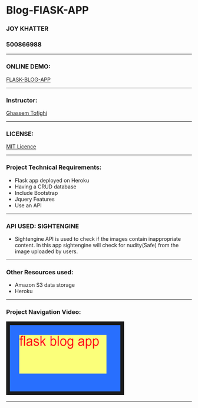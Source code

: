 # Blog-FlASK-APP
### JOY KHATTER
### 500866988
___
### ONLINE DEMO:
[FLASK-BLOG-APP](https://flask-blog2.herokuapp.com/)
___
### Instructor:
[ Ghassem Tofighi](https://ghassem.com/)
___
### LICENSE:
[ MIT Licence](https://opensource.org/licenses/MIT)
___
### Project Technical Requirements:
* Flask app deployed on Heroku
* Having a CRUD database
* Include Bootstrap
* Jquery Features
* Use an API
___
 ### API USED: SIGHTENGINE
* Sightengine API is used to check if the images contain inappropriate content. In this app sightengine will check for nudity(Safe) from the image uploaded by users.
___
### Other Resources used:
* Amazon S3 data storage
* Heroku
___
### Project Navigation Video:
<a href="https://www.youtube.com/watch?v=D7-DZQmigik&t=38s" target="_blank"><img src="https://raw.githubusercontent.com/joykhatter/expert-octo-goggles/master/imageflask.png" 
alt="IMAGE ALT TEXT HERE" width="300" height="180" border="10" /></a>
___